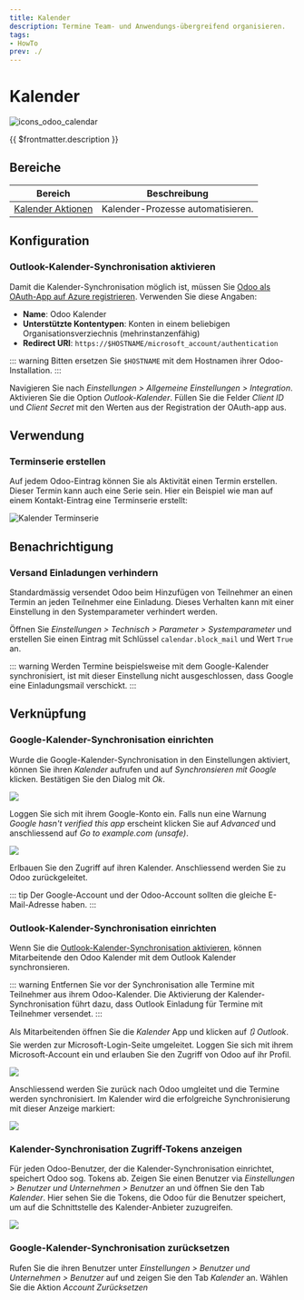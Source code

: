 ```yaml
---
title: Kalender
description: Termine Team- und Anwendungs-übergreifend organisieren.
tags:
- HowTo
prev: ./
---
```

# Kalender
![icons_odoo_calendar](attachments/icons_odoo_calendar.png)

{{ $frontmatter.description }}

## Bereiche

| Bereich                                     | Beschreibung                      |
| ------------------------------------------- | --------------------------------- |
| [Kalender Aktionen](Calendar%20Actions.md) | Kalender-Prozesse automatisieren. |

## Konfiguration

### Outlook-Kalender-Synchronisation aktivieren

Damit die Kalender-Synchronisation möglich ist, müssen Sie [Odoo als OAuth-App auf Azure registrieren](Settings%20OAuth.md#Odoo%20als%20OAuth-App%20auf%20Azure%20registrieren). Verwenden Sie diese Angaben:

* **Name**: Odoo Kalender
* **Unterstützte Kontentypen**: Konten in einem beliebigen Organisationsverziechnis (mehrinstanzenfähig)
* **Redirect URI**: `https://$HOSTNAME/microsoft_account/authentication`

::: warning
Bitten ersetzen Sie `$HOSTNAME` mit dem Hostnamen ihrer Odoo-Installation.
:::

Navigieren Sie nach *Einstellungen > Allgemeine Einstellungen > Integration*. Aktivieren Sie die Option *Outlook-Kalender*. Füllen Sie die Felder *Client ID* und *Client Secret* mit den Werten aus der Registration der OAuth-app aus.

## Verwendung

### Terminserie erstellen

Auf jedem Odoo-Eintrag können Sie als Aktivität einen Termin erstellen. Dieser Termin kann auch eine Serie sein. Hier ein Beispiel wie man auf einem Kontakt-Eintrag eine Terminserie erstellt:

![Kalender Terminserie](attachments/Kalender%20Terminserie.gif)

## Benachrichtigung

### Versand Einladungen verhindern

Standardmässig versendet Odoo beim Hinzufügen von Teilnehmer an einen Termin an jeden Teilnehmer eine Einladung. Dieses Verhalten kann mit einer Einstellung in den Systemparameter verhindert werden.

Öffnen Sie *Einstellungen > Technisch > Parameter > Systemparameter* und erstellen Sie einen Eintrag mit Schlüssel `calendar.block_mail` und Wert `True` an.

::: warning
Werden Termine beispielsweise mit dem Google-Kalender synchronisiert, ist mit dieser Einstellung nicht ausgeschlossen, dass Google eine Einladungsmail verschickt.
:::

## Verknüpfung

### Google-Kalender-Synchronisation einrichten

Wurde die Google-Kalender-Synchronisation in den Einstellungen aktiviert, können Sie ihren *Kalender* aufrufen und auf *Synchronsieren mit Google* klicken. Bestätigen Sie den Dialog mit *Ok*.

![](attachments/Calendar%20Redirect.png)

Loggen Sie sich mit ihrem Google-Konto ein. Falls nun eine Warnung *Google hasn't verified this app* erscheint klicken Sie auf *Advanced* und anschliessend auf *Go to example.com (unsafe)*.

![](attachments/Calendar%20Unverified.png)

Erlbauen Sie den Zugriff auf ihren Kalender. Anschliessend werden Sie zu Odoo zurückgeleitet.

::: tip
Der Google-Account und der Odoo-Account sollten die gleiche E-Mail-Adresse haben.
:::

### Outlook-Kalender-Synchronisation einrichten

Wenn Sie die [Outlook-Kalender-Synchronisation aktivieren](#Outlook-Kalender-Synchronisation%20aktivieren), können Mitarbeitende den Odoo Kalender mit dem Outlook Kalender synchronsieren.

::: warning
Entfernen Sie vor der Synchronisation alle Termine mit Teilnehmer aus ihrem Odoo-Kalender. Die Aktivierung der Kalender-Synchronisation führt dazu, dass Outlook Einladung für Termine mit Teilnehmer versendet. 
:::

Als Mitarbeitenden öffnen Sie die *Kalender* App und klicken auf *🔃 Outlook*. Sie werden zur Microsoft-Login-Seite umgeleitet. Loggen Sie sich mit ihrem Microsoft-Account ein und erlauben Sie den Zugriff von Odoo auf ihr Profil.

![](attachments/Kalender%20Microsoft%20Zugriff.png)

Anschliessend werden Sie zurück nach Odoo umgleitet und die Termine werden synchronisiert. Im Kalender wird die erfolgreiche Synchronisierung mit dieser Anzeige markiert:

![](attachments/Kalender%20Outlook%20Sync.png)

### Kalender-Synchronisation Zugriff-Tokens anzeigen

Für jeden Odoo-Benutzer, der die Kalender-Synchronisation einrichtet, speichert Odoo sog. Tokens ab. Zeigen Sie einen Benutzer via *Einstellungen > Benutzer und Unternehmen > Benutzer* an und öffnen Sie den Tab *Kalender*. Hier sehen Sie die Tokens, die Odoo für die Benutzer speichert, um auf die Schnittstelle des Kalender-Anbieter zuzugreifen.

![](attachments/Kalender%20Benutzer%20Outlook%20Tokens.png)

### Google-Kalender-Synchronisation zurücksetzen

Rufen Sie die ihren Benutzer unter *Einstellungen > Benutzer und Unternehmen > Benutzer*  auf und zeigen Sie den Tab *Kalender* an. Wählen Sie die Aktion *Account Zurücksetzen*